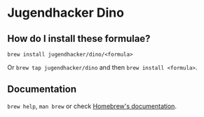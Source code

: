 # Jugendhacker Dino

## How do I install these formulae?

`brew install jugendhacker/dino/<formula>`

Or `brew tap jugendhacker/dino` and then `brew install <formula>`.

## Documentation

`brew help`, `man brew` or check [Homebrew's documentation](https://docs.brew.sh).
